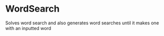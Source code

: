# WordSearch
Solves word search and also generates word searches until it makes one with an inputted word
